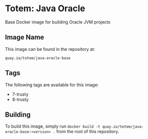 Totem: Java Oracle
================

Base Docker image for building Oracle JVM projects

## Image Name

This image can be found in the repository at:

```
quay.io/totem/java-oracle-base
```

## Tags

The following tags are available for this image:
+ 7-trusty
+ 8-trusty

## Building

To build this image, simply run `docker build -t quay.io/totem/java-oracle-base:<version> .` from the root of this repository.
